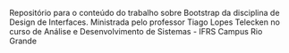 Repositório para o conteúdo do trabalho sobre Bootstrap da disciplina de Design de Interfaces. Ministrada pelo professor Tiago Lopes Telecken no curso de Análise e Desenvolvimento de Sistemas - IFRS Campus Rio Grande